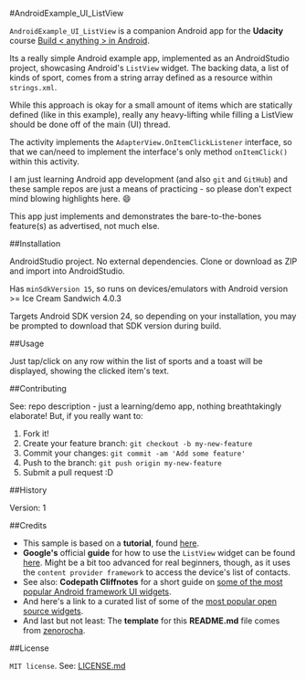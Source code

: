 #AndroidExample_UI_ListView

`AndroidExample_UI_ListView` is a companion Android app for the **Udacity** course [Build < anything > in Android](https://www.udacity.com/course/how-to-create-anything-in-android--ud802).

Its a really simple Android example app, implemented as an AndroidStudio project,
showcasing Android's `ListView` widget.
The backing data, a list of kinds of sport, comes from a string array defined as a resource within `strings.xml`.

While this approach is okay for a small amount of items which are statically defined (like in this example), really any heavy-lifting while filling a ListView should be done off of the main (UI) thread.

The activity implements the `AdapterView.OnItemClickListener` interface, so that we can/need to implement the interface's only method `onItemClick()` within this activity.

I am just learning Android app development (and also `git` and `GitHub`) and
these sample repos are just a means of practicing - so please don't expect mind blowing
highlights here.  :smile:

This app just implements and demonstrates the bare-to-the-bones feature(s) as advertised,
not much else.

##Installation

AndroidStudio project. No external dependencies.
Clone or download as ZIP and import into AndroidStudio.

Has `minSdkVersion 15`, so runs on devices/emulators with Android version >= Ice Cream Sandwich 4.0.3

Targets Android SDK version 24, so depending on your installation,
you may be prompted to download that SDK version during build.

##Usage

Just tap/click on any row within the list of sports and a toast will be displayed, showing the clicked item's text.

##Contributing

See: repo description - just a learning/demo app, nothing breathtakingly elaborate!
But, if you really want to:
  1. Fork it!
  2. Create your feature branch: `git checkout -b my-new-feature`
  3. Commit your changes: `git commit -am 'Add some feature'`
  4. Push to the branch: `git push origin my-new-feature`
  5. Submit a pull request :D

##History

Version: 1

##Credits

  - This sample is based on a **tutorial**, found [here](http://theopentutorials.com/tutorials/android/listview/android-creating-and-populating-listview-items-in-xml/).
  - **Google's** official **guide** for how to use the `ListView` widget can be found [here](https://developer.android.com/guide/topics/ui/layout/listview.html). Might be a bit too advanced for real beginners, though, as it uses the `content provider framework` to access the device's list of contacts.
  - See also: **Codepath Cliffnotes** for a short guide on [some of the most popular Android framework UI widgets](http://guides.codepath.com/android/Working-with-Input-Views).
  - And here's a link to a curated list of some of the [most popular open source widgets](https://github.com/wasabeef/awesome-android-ui).
  - And last but not least: The **template** for this **README.md** file comes from [zenorocha](https://gist.github.com/zenorocha/4526327).

##License

`MIT license`.
See: [LICENSE.md](./LICENSE.md)
